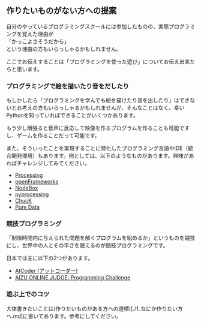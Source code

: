 ## 作りたいものがない方への提案

自分のやっているプログラミングスクールには参加したものの、実際プログラミングを覚えた理由が  
「かっこよさそうだから」  
という理由の方もいらっしゃるかもしれません。

ここでお伝えすることは「プログラミングを使った遊び」についてお伝え出来たらと思います。


### プログラミングで絵を描いたり音をだしたり
もしかしたら「プログラミングを学んでも絵を描けたり音を出したり」はできないとお考えの方もいらっしゃるかもしれませんが、そんなことはなく、幸いPythonを知っていればできることがいくつかあります。

もう少し頑張ると音声に反応して映像を作るプログラムを作ることも可能ですし、ゲームを作ることだって可能です。

また、そういったことを実現することに特化したプログラミング言語やIDE（統合開発環境）もあります。例としては、以下のようなものがあります。興味があればチャレンジしてみてください。

* [Processing](https://www.processing.org/)
* [openFrameworks](http://www.openframeworks.cc/)
* [NodeBox](http://nodebox.net/)
* [pyprocessing](https://code.google.com/p/pyprocessing/)
* [ChucK](http://chuck.cs.princeton.edu/)
* [Pure Data](http://puredata.info/)


### 競技プログラミング

「制限時間内に与えられた問題を解くプログラムを組めるか」というものを競技にし、世界中の人とその早さを競えるのが競技プログラミングです。

日本では主に以下の2つがあります。

* [AtCoder (アットコーダー)](http://atcoder.jp/)
* [AIZU ONLINE JUDGE: Programming Challenge](http://judge.u-aizu.ac.jp/onlinejudge/index.jsp?lang=ja)

### 遊ぶ上でのコツ
大体書きたいことは(作りたいものがある方への道標)[./1_なにか作りたい方へ.md]に書いてあります。参考にしてください。
